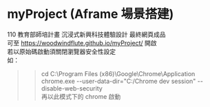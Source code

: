 # myProject (Aframe 場景搭建)
110 教育部師培計畫 沉浸式新興科技體驗設計 最終網頁成品  
可至 https://woodwindflute.github.io/myProject/ 開啟  
若以原始碼啟動須關閉瀏覽器安全性設定  
如：  
>> cd C:\Program Files (x86)\Google\Chrome\Application  
>> chrome.exe --user-data-dir="C:/Chrome dev session" --disable-web-security  
再以此模式下的 chrome 啟動
